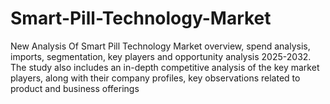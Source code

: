 # Smart-Pill-Technology-Market
New Analysis Of Smart Pill Technology Market overview, spend analysis, imports, segmentation, key players and opportunity analysis 2025-2032. The study also includes an in-depth competitive analysis of the key market players, along with their company profiles, key observations related to product and business offerings
